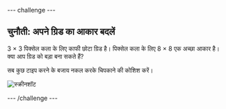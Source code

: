 --- challenge ---

## चुनौती: अपने ग्रिड का आकार बदलें

3 × 3 पिक्सेल कला के लिए काफी छोटा ग्रिड है। पिक्सेल कला के लिए 8 × 8 एक अच्छा आकार है। क्या आप ग्रिड को बड़ा बना सकते हैं?

सब कुछ टाइप करने के बजाय नकल करके चिपकाने की कोशिश करें।

![स्क्रीनशॉट](images/pixel-art-grid-8.png)

--- /challenge ---